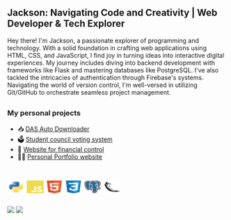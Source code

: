 ## Jackson: Navigating Code and Creativity | Web Developer & Tech Explorer

Hey there! I'm Jackson, a passionate explorer of programming and technology. With a solid foundation in crafting web applications using HTML, CSS, and JavaScript, I find joy in turning ideas into interactive digital experiences. My journey includes diving into backend development with frameworks like Flask and mastering databases like PostgreSQL. I've also tackled the intricacies of authentication through Firebase's systems. Navigating the world of version control, I'm well-versed in utilizing Git/GitHub to orchestrate seamless project management.

##

### My personal projects

- 📥 [DAS Auto Downloader](https://github.com/jacksonserafim/geradorDAS)
- 🗳 [Student council voting system](https://github.com/Thuripa/Urna_Eletronica_CEIT)
- 🤑 [Website for financial control](https://github.com/jacksonserafim/financialControl)
- 👨‍💻 [Personal Portfolio website](https://github.com/jacksonserafim/portfolio)

##
<div style="display: inline_block"><br>
  <img align="center" alt="Jackson-Python" height="30" width="40" src="https://raw.githubusercontent.com/devicons/devicon/master/icons/python/python-original.svg">
  <img align="center" alt="Jackson-Js" height="30" width="40" src="https://raw.githubusercontent.com/devicons/devicon/master/icons/javascript/javascript-plain.svg">
  <img align="center" alt="Jackson-HTML" height="30" width="40" src="https://raw.githubusercontent.com/devicons/devicon/master/icons/html5/html5-original.svg">
  <img align="center" alt="Jackson-CSS" height="30" width="40" src="https://raw.githubusercontent.com/devicons/devicon/master/icons/css3/css3-original.svg">
  <img align="center" alt="Jackson-PostgreSQL" height="30" width="40" src="https://raw.githubusercontent.com/devicons/devicon/master/icons/postgresql/postgresql-original.svg">
  <img align="center" alt="Jackson-Flask" height="30" width="40" src="https://raw.githubusercontent.com/devicons/devicon/master/icons/flask/flask-original.svg">
</div>

##
<a href="[https://www.linkedin.com/in/rafaella-ballerini-45875016a](https://www.linkedin.com/in/jackson-serafim/)" target="_blank"><img src="https://img.shields.io/badge/-LinkedIn-%230077B5?style=for-the-badge&logo=linkedin&logoColor=white" target="_blank"></a> 
<a href="mailto:jacksonlserafim@gmail.com"><img src="https://img.shields.io/badge/-Gmail-%23333?style=for-the-badge&logo=gmail&logoColor=white" target="_blank"></a>
